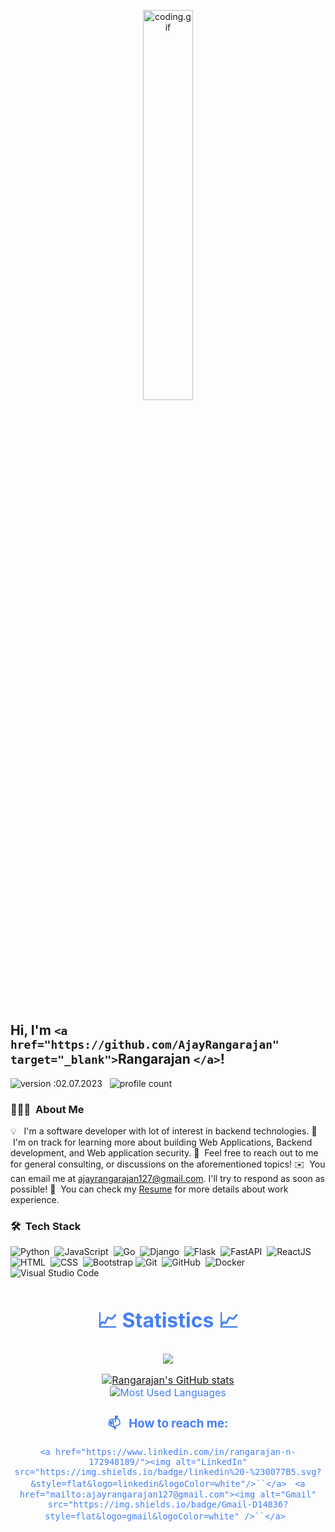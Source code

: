 <p align="center"><img src="https://i.imgur.com/cSTuEfQ.gif" width="40%" alt="coding.gif"></p>

<br>

## Hi, I'm `<a href="https://github.com/AjayRangarajan" target="_blank">`Rangarajan `</a>`!

![version :02.07.2023](https://img.shields.io/badge/version-02.07.2023-informational) &nbsp;
![profile count](https://komarev.com/ghpvc/?username=AjayRangarajan&color=red)&nbsp;

### 👨🏻‍💻 &nbsp;About Me

💡 &nbsp; I'm a software developer with lot of interest in backend technologies.
🌱 &nbsp;I'm on track for learning more about building Web Applications, Backend development, and Web application security.
💬 &nbsp;Feel free to reach out to me for general consulting, or discussions on the aforementioned topics!
✉️ &nbsp;You can email me at ajayrangarajan127@gmail.com. I'll try to respond as soon as possible!
📄 &nbsp;You can check my [Resume](https://drive.google.com/drive/folders/1l1mDCCkmWPUF9R_qEEgRULvb3U_cKDuy?usp=sharing) for more details about work experience.

### 🛠 &nbsp;Tech Stack

![Python](https://img.shields.io/badge/-Python-05122A?style=flat&logo=python)&nbsp;
![JavaScript](https://img.shields.io/badge/-JavaScript-05122A?style=flat&logo=javascript)&nbsp;
![Go](https://img.shields.io/badge/-Go-05122A?style=flat&logo=Go&logoColor=A8B9CC)&nbsp;
![Django](https://img.shields.io/badge/-Django-05122A?style=flat&logo=django)&nbsp;
![Flask](https://img.shields.io/badge/-Flask-05122A?style=flat&logo=flask)&nbsp;
![FastAPI](https://img.shields.io/badge/-FastAPI-05122A?style=flat&logo=fastapi)&nbsp;
![ReactJS](https://img.shields.io/badge/-ReactJS-05122A?style=flat&logo=react)&nbsp;
![HTML](https://img.shields.io/badge/-HTML-05122A?style=flat&logo=HTML5)&nbsp;
![CSS](https://img.shields.io/badge/-CSS-05122A?style=flat&logo=CSS3&logoColor=1572B6)&nbsp;
![Bootstrap](https://img.shields.io/badge/-Bootstrap-05122A?style=flat&logo=bootstrap&logoColor=563D7C)
![Git](https://img.shields.io/badge/-Git-05122A?style=flat&logo=git)&nbsp;
![GitHub](https://img.shields.io/badge/-GitHub-05122A?style=flat&logo=github)&nbsp;
![Docker](https://img.shields.io/badge/-Docker-05122A?style=flat&logo=docker)&nbsp;
![Visual Studio Code](https://img.shields.io/badge/-Visual%20Studio%20Code-05122A?style=flat&logo=visual-studio-code&logoColor=007ACC)&nbsp;

<div style=" font-size: medium; color: #447ff7" align=center>

# 📈 Statistics 📈

![](https://komarev.com/ghpvc/?username=ajayrangarajan&color=447ff7&label=Visitor+count)

<p align="center">
  <a href="https://github.com/AjayRangarajan">
    <img src="https://github-readme-stats.vercel.app/api?username=AjayRangarajan&show_icons=true&theme=github_dark&hide_border=true" alt="Rangarajan's GitHub stats" />
  </a>
  <br/>
  <img src="https://github-readme-stats.vercel.app/api/top-langs/?username=AjayRangarajan&theme=vue-dark&show_icons=true&hide_border=true&layout=compact" alt="Most Used Languages" />
</p>

### 📫 &nbsp; How to reach me:

`<a href="https://www.linkedin.com/in/rangarajan-n-172948189/"><img alt="LinkedIn" src="https://img.shields.io/badge/linkedin%20-%230077B5.svg?&style=flat&logo=linkedin&logoColor=white"/>``</a>` &nbsp;
`<a href="mailto:ajayrangarajan127@gmail.com"><img alt="Gmail" src="https://img.shields.io/badge/Gmail-D14836?style=flat&logo=gmail&logoColor=white" />``</a>` &nbsp;

</div>
